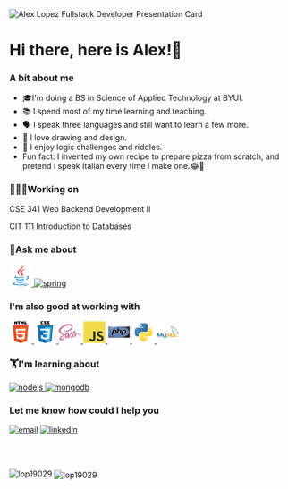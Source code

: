 <img src="https://user-images.githubusercontent.com/72474080/127397297-1d0fafcd-d58e-42f5-bf64-cc74e643040c.png" alt="Alex Lopez Fullstack Developer Presentation Card" width="600"/>
<h1> Hi there, here is Alex!👋 </h1>

<h3>A bit about me</h3>
<ul>
<li>🎓I'm doing a BS in Science of Applied Technology at BYUI.
<li>📚 I spend most of my time learning and teaching.
<li>🗣 I speak three languages and still want to learn a few more.
<li>🎨 I love drawing and design.
<li>🧠 I enjoy logic challenges and riddles.
<li>Fun fact: I invented my own recipe to prepare pizza from scratch, and pretend I speak Italian every time I make one.😂🍕
</ul>

<h3>👨🏽‍💻Working on</h3>
<p> CSE 341 Web Backend Development II </p>
<p> CIT 111 Introduction to Databases </p>
 
<h3>💪Ask me about</h3>
<a href="https://www.java.com" target="_blank"> <img src="https://raw.githubusercontent.com/devicons/devicon/master/icons/java/java-original.svg" alt="java" width="40" height="40"/> </a> <a href="https://spring.io/" target="_blank"> <img src="https://www.vectorlogo.zone/logos/springio/springio-icon.svg" alt="spring" width="40" height="40"/> </a>

<h3>I'm also good at working with</h3>
<a href="https://www.w3.org/html/" target="_blank"> <img src="https://raw.githubusercontent.com/devicons/devicon/master/icons/html5/html5-original-wordmark.svg" alt="html5" width="40" height="40"/> </a> <a href="https://www.w3schools.com/css/" target="_blank"> <img src="https://raw.githubusercontent.com/devicons/devicon/master/icons/css3/css3-original-wordmark.svg" alt="css3" width="40" height="40"/> </a> <a href="https://sass-lang.com" target="_blank"> <img src="https://raw.githubusercontent.com/devicons/devicon/master/icons/sass/sass-original.svg" alt="sass" width="40" height="40"/> </a> <a href="https://developer.mozilla.org/en-US/docs/Web/JavaScript" target="_blank"> <img src="https://raw.githubusercontent.com/devicons/devicon/master/icons/javascript/javascript-original.svg" alt="javascript" width="40" height="40"/> </a> <a href="https://www.php.net" target="_blank"> <img src="https://raw.githubusercontent.com/devicons/devicon/master/icons/php/php-original.svg" alt="php" width="40" height="40"/> </a>   <a href="https://www.python.org" target="_blank"> <img src="https://raw.githubusercontent.com/devicons/devicon/master/icons/python/python-original.svg" alt="python" width="40" height="40"/> </a> <a href="https://www.mysql.com/" target="_blank"> <img src="https://raw.githubusercontent.com/devicons/devicon/master/icons/mysql/mysql-original-wordmark.svg" alt="mysql" width="40" height="40"/> </a>

<h3>🏋️I'm learning about</h3>
<a href="https://nodejs.org/en/" target="_blank"> <img src="https://seeklogo.com/images/N/nodejs-logo-FBE122E377-seeklogo.com.png" alt="nodejs" width="40" height="40"/> </a>
<a href="https://www.mongodb.com/" target="_blank"> <img src="https://infinapps.com/wp-content/uploads/2018/10/mongodb-logo.png" alt="mongodb" width="40" height="40"/> </a>

<h3>Let me know how could I help you</h3>
<a href = "mailto: alexhumbertolds@gmail.com"><img src="https://cdn-icons-png.flaticon.com/512/281/281769.png" alt="email" width="40" height="40"/></a>
<a href = "https://www.linkedin.com/in/alexhumbertolopez/"><img src="https://cdn-icons-png.flaticon.com/512/174/174857.png" alt="linkedin" width="40" height="40"/></a>

<br><br>

<p><img align="left" src="https://github-readme-stats.vercel.app/api/top-langs?username=lop19029&show_icons=true&locale=en&layout=compact" alt="lop19029" /></p>

<p>&nbsp;<img align="center" src="https://github-readme-stats.vercel.app/api?username=lop19029&show_icons=true&locale=en" alt="lop19029" /></p>
